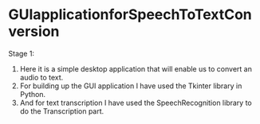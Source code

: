 # GUIapplicationforSpeechToTextConversion


Stage 1:
1. Here it is a simple desktop application that will enable us to convert an audio to text.
2. For building up the GUI application I have used the Tkinter library in Python.
3. And for text transcription I have used the SpeechRecognition library to do the Transcription part.

